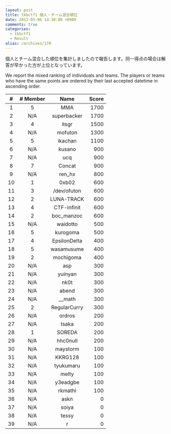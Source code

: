 ```yaml
---
layout: post
title: tkbctf1 個人・チーム混合順位
date: 2013-05-06 14:30:00 +0900
comments: true
categories:
  - tkbctf1
  - Result
alias: /archives/170
---
```


個人とチーム混合した順位を集計しましたので報告します。同一得点の場合は解答が早かった方が上位となっています。

We report the mixed ranking of individuals and teams. The players or teams who have the same points are ordered by their last accepted datetime in ascending order.

| \# | \# Member |    Name    | Score |
|:--:|:---------:|:----------:|------:|
| 1  |     5     |    MMA     | 1700  |
| 2  |    N/A    |superbacker | 1700  |
| 3  |     4     |   itsgr    | 1500  |
| 4  |    N/A    |  mofuton   | 1300  |
| 5  |     5     |  ikachan   | 1100  |
| 6  |    N/A    |   kusano   |  900  |
| 7  |    N/A    |    ucq     |  900  |
| 8  |     7     |   Concat   |  900  |
| 9  |    N/A    |  ren\_hx   |  800  |
| 10 |     1     |   0xb02    |  600  |
| 11 |     3     |/dev/ofuton |  600  |
| 12 |     2     | LUNA-TRACK |  600  |
| 13 |     4     |CTF-infinit |  600  |
| 14 |     2     |boc\_manzoc |  600  |
| 15 |    N/A    |  waidotto  |  500  |
| 16 |     5     |  kurogoma  |  500  |
| 17 |     4     |EpsilonDelta|  400  |
| 18 |     5     | wasamusume |  400  |
| 19 |     2     | mochigoma  |  400  |
| 20 |    N/A    |    asp     |  300  |
| 21 |    N/A    |  yuinyan   |  300  |
| 22 |    N/A    |    nk0t    |  300  |
| 23 |    N/A    |   abend    |  300  |
| 24 |    N/A    |  \_\_math  |  300  |
| 25 |     2     |RegularCurry|  300  |
| 26 |    N/A    |   ordros   |  200  |
| 27 |    N/A    |   tsaka    |  200  |
| 28 |     1     |   SOREDA   |  200  |
| 29 |    N/A    |  hhc0null  |  200  |
| 30 |    N/A    |  maystorm  |  100  |
| 31 |    N/A    |  KKRG128   |  100  |
| 32 |    N/A    | tyukumaru  |  100  |
| 33 |    N/A    |   melty    |  100  |
| 34 |    N/A    |  y3eadgbe  |  100  |
| 35 |    N/A    |  rkmathi   |  100  |
| 36 |    N/A    |    askn    |    0  |
| 37 |    N/A    |   soiya    |    0  |
| 38 |    N/A    |   tessy    |    0  |
| 39 |    N/A    |     r      |    0  |



